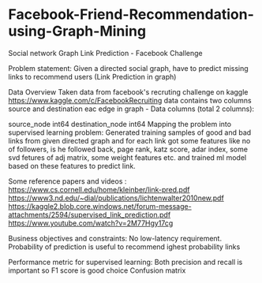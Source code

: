 # Facebook-Friend-Recommendation-using-Graph-Mining
Social network Graph Link Prediction - Facebook Challenge

Problem statement:
Given a directed social graph, have to predict missing links to recommend users (Link Prediction in graph)

Data Overview
Taken data from facebook's recruting challenge on kaggle https://www.kaggle.com/c/FacebookRecruiting data contains two columns source and destination eac edge in graph - Data columns (total 2 columns):

source_node int64
destination_node int64
Mapping the problem into supervised learning problem:
Generated training samples of good and bad links from given directed graph and for each link got some features like no of followers, is he followed back, page rank, katz score, adar index, some svd fetures of adj matrix, some weight features etc. and trained ml model based on these features to predict link.

Some reference papers and videos :
https://www.cs.cornell.edu/home/kleinber/link-pred.pdf https://www3.nd.edu/~dial/publications/lichtenwalter2010new.pdf https://kaggle2.blob.core.windows.net/forum-message-attachments/2594/supervised_link_prediction.pdf https://www.youtube.com/watch?v=2M77Hgy17cg

Business objectives and constraints:
No low-latency requirement. Probability of prediction is useful to recommend ighest probability links

Performance metric for supervised learning:
Both precision and recall is important so F1 score is good choice Confusion matrix
